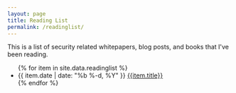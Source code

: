 ```yaml
---
layout: page
title: Reading List
permalink: /readinglist/
---
```


This is a list of security related whitepapers, blog posts, and books that I've
been reading.

<ul>
{% for item in site.data.readinglist %}
  <li>
    <span class="post-meta">{{ item.date | date: "%b %-d, %Y" }}</span>
    <span class="reading-list-item"><a href="{{item.link}}">{{item.title}}</a></span>
  </li>
{% endfor %}
</ul>

